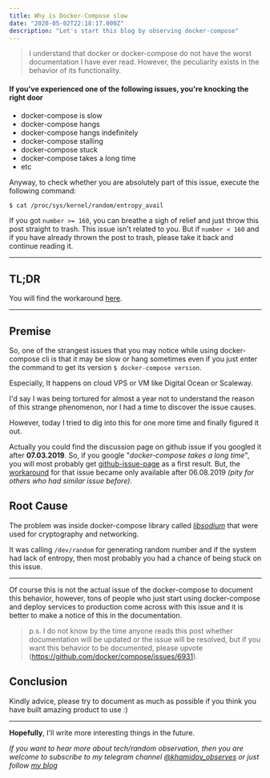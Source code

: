 ```yaml
---
title: Why is Docker-Compose slow
date: "2020-05-02T22:18:17.000Z"
description: "Let's start this blog by observing docker-compose"
---
```

> I understand that docker or docker-compose do not have the worst documentation I have ever read. 
> However, the peculiarity exists in the behavior of its functionality.

#### If you've experienced one of the following issues, you're knocking the right door
 - docker-compose is slow
 - docker-compose hangs
 - docker-compose hangs indefinitely
 - docker-compose stalling
 - docker-compose stuck
 - docker-compose takes a long time
 - etc

Anyway, to check whether you are absolutely part of this issue, execute the following command:
```bash
$ cat /proc/sys/kernel/random/entropy_avail
``` 
If you got `number >= 160`, you can breathe a sigh of relief and just throw this post straight to trash.
This issue isn't related to you. But if `number < 160` and if you have already thrown the post to trash, 
please take it back and continue reading it.

---
## TL;DR

You will find the workaround [here](https://libsodium.gitbook.io/doc/usage#sodium_init-stalling-on-linux).

---
## Premise
So, one of the strangest issues that you may notice while using docker-compose cli  is that it may be slow 
or hang sometimes even if you just enter the command to get its version `$ docker-compose version`.  

Especially, It happens on cloud VPS or VM like Digital Ocean or Scaleway.

I'd say I was being tortured for almost a year not to understand the reason of this strange phenomenon, 
nor I had a time to discover the issue causes. 

However, today I tried to dig into this for one more time and finally figured it out.

Actually you could find the discussion page on github issue if you googled it after **07.03.2019**. 
So, if you google "*docker-compose takes a long time*", you will most probably 
get [github-issue-page](https://github.com/docker/compose/issues/6552) as a first result.
But, the [workaround](https://github.com/docker/compose/issues/6552#issuecomment-518725572) for that issue became 
only available after 06.08.2019 *(pity for others who had similar issue before)*.

## Root Cause
The problem was inside docker-compose library called *[libsodium](https://libsodium.gitbook.io/doc/)* that were used for cryptography and networking. 

It was calling `/dev/random` for generating random number and if the system had lack of entropy, 
then most probably you had a chance of being stuck on this issue.

---

Of course this is not the actual issue of the docker-compose to document this behavior, however, tons of people 
who just start using docker-compose and deploy services to production come across with this issue and it is better 
to make a notice of this in the documentation.

> p.s. I do not know by the time anyone reads this post whether documentation will be updated 
> or the issue will be resolved, but if you want this behavior to be documented, 
> please upvote (https://github.com/docker/compose/issues/6931).

## Conclusion
Kindly advice, please try to document as much as possible if you think you have built amazing product to use :) 

---

<b>Hopefully</b>, I'll write more interesting things in the future.

<i>If you want to hear more about tech/random observation, then you are welcome to subscribe to my telegram channel 
[@khamidov_observes](https://t.me/khamidov_observes) or just follow [my blog](https://bedilbek.me)</i>

